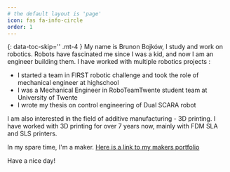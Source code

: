 ```yaml
---
# the default layout is 'page'
icon: fas fa-info-circle
order: 1
---
```


{: data-toc-skip='' .mt-4 }
My name is Brunon Bojków, I study and work on robotics. Robots have fascinated me since I was a kid, and now I am an engineer building them. 
I have worked with multiple robotics projects : 
- I started a team in FIRST robotic challenge and took the role of mechanical engineer at highschool 
- I was a Mechanical Engineer in RoboTeamTwente student team at University of Twente
- I wrote my thesis on control engineering of Dual SCARA robot 

I am also interested in the field of additive manufacturing - 3D printing. I have worked with 3D printing for over 7 years now, mainly with FDM SLA and SLS printers.


In my spare time, I'm a maker. [Here is a link to my makers portfolio](https://www.messedupprojects.github.io)

Have a nice day!